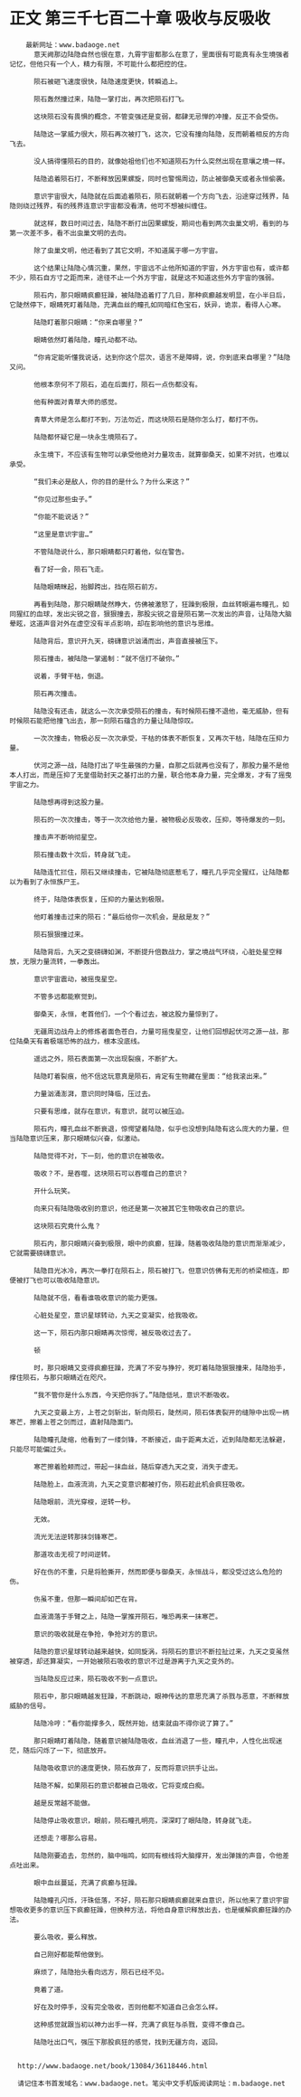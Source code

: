 # 正文 第三千七百二十章 吸收与反吸收
        最新网址：www.badaoge.net
          意天阙那边陆隐自然也很在意，九霄宇宙都那么在意了，里面很有可能真有永生境强者记忆，但他只有一个人，精力有限，不可能什么都把控的住。
      
          陨石被砸飞速度很快，陆隐速度更快，转瞬追上。
      
          陨石轰然撞过来，陆隐一掌打出，再次把陨石打飞。
      
          这块陨石没有畏惧的概念，不管变强还是变弱，都肆无忌惮的冲撞，反正不会受伤。
      
          陆隐这一掌威力很大，陨石再次被打飞，这次，它没有撞向陆隐，反而朝着相反的方向飞去。
      
          没人搞得懂陨石的目的，就像始祖他们也不知道陨石为什么突然出现在意壤之境一样。
      
          陆隐追着陨石打，不断释放因果螺旋，同时也警惕周边，防止被御桑天或者永恒偷袭。
      
          意识宇宙很大，陆隐就在后面追着陨石，陨石就朝着一个方向飞去，沿途穿过残界，陆隐则绕过残界，有的残界连意识宇宙都没看清，他可不想被纠缠住。
      
          就这样，数日时间过去，陆隐不断打出因果螺旋，期间也看到两次虫巢文明，看到的与第一次差不多，看不出虫巢文明的去向。
      
          除了虫巢文明，他还看到了其它文明，不知道属于哪一方宇宙。
      
          这个结果让陆隐心情沉重，果然，宇宙远不止他所知道的宇宙，外方宇宙也有，或许都不少，陨石自方寸之距而来，途径不止一个外方宇宙，就是这不知道这些外方宇宙的强弱。
      
          陨石内，那只眼睛疯癫狂躁，被陆隐追着打了几日，那种疯癫越发明显，在小半日后，它陡然停下，眼睛死盯着陆隐，充满血丝的瞳孔如同暗红色宝石，妖异，诡祟，看得人心寒。
      
          陆隐盯着那只眼睛：“你来自哪里？”
      
          眼睛依然盯着陆隐，瞳孔动都不动。
      
          “你肯定能听懂我说话，达到你这个层次，语言不是障碍，说，你到底来自哪里？”陆隐又问。
      
          他根本奈何不了陨石，追在后面打，陨石一点伤都没有。
      
          他有种面对青草大师的感觉。
      
          青草大师是怎么都打不到，万法勿近，而这块陨石是随你怎么打，都打不伤。
      
          陆隐都怀疑它是一块永生境陨石了。
      
          永生境下，不应该有生物可以承受他绝对力量攻击，就算御桑天，如果不对抗，也难以承受。
      
          “我们未必是敌人，你的目的是什么？为什么来这？”
      
          “你见过那些虫子。”
      
          “你能不能说话？”
      
          “这里是意识宇宙…”
      
          不管陆隐说什么，那只眼睛都只盯着他，似在警告。
      
          看了好一会，陨石飞走。
      
          陆隐眼睛眯起，抬脚跨出，挡在陨石前方。
      
          再看到陆隐，那只眼睛陡然睁大，仿佛被激怒了，狂躁到极限，血丝转眼遍布瞳孔，如同猩红的血球，发出尖锐之音，狠狠撞去，那股尖锐之音是陨石第一次发出的声音，让陆隐大脑晕眩，这道声音对外在虚空没有半点影响，却在影响他的意识与思维。
      
          陆隐背后，意识开九天，磅礴意识汹涌而出，声音直接被压下。
      
          陨石撞击，被陆隐一掌遏制：“就不信打不破你。”
      
          说着，手臂干枯，倒退。
      
          陨石再次撞击。
      
          陆隐没有还击，就这么一次次承受陨石的撞击，有时候陨石撞不退他，毫无威胁，但有时候陨石能把他撞飞出去，那一刻陨石蕴含的力量让陆隐惊叹。
      
          一次次撞击，物极必反一次次承受，干枯的体表不断恢复，又再次干枯，陆隐在压抑力量。
      
          伏河之源一战，陆隐打出了毕生最强的力量，自那之后就再也没有了，那股力量不是他本人打出，而是压抑了无皇借助封天之基打出的力量，联合他本身力量，完全爆发，才有了摇曳宇宙之力。
      
          陆隐想再得到这股力量。
      
          陨石的一次次撞击，等于一次次给他力量，被物极必反吸收，压抑，等待爆发的一刻。
      
          撞击声不断响彻星空。
      
          陨石撞击数十次后，转身就飞走。
      
          陆隐连忙拦住，陨石又继续撞击，它被陆隐彻底惹毛了，瞳孔几乎完全猩红，让陆隐都以为看到了永恒族尸王。
      
          终于，陆隐体表恢复，压抑的力量达到极限。
      
          他盯着撞击过来的陨石：“最后给你一次机会，是敌是友？”
      
          陨石狠狠撞过来。
      
          陆隐背后，九天之变磅礴如渊，不断提升倍数战力，掌之境战气环绕，心脏处星空释放，无限力量流转，一拳轰出。
      
          意识宇宙震动，被摇曳星空。
      
          不管多远都能察觉到。
      
          御桑天，永恒，老首他们，一个个看过去，被这股力量惊到了。
      
          无疆周边战舟上的修炼者面色苍白，力量可摇曳星空，让他们回想起伏河之源一战，那位陆桑天有着极端恐怖的战力，根本没底线。
      
          遥远之外，陨石表面第一次出现裂痕，不断扩大。
      
          陆隐盯着裂痕，他不信这玩意真是陨石，肯定有生物藏在里面：“给我滚出来。”
      
          力量汹涌澎湃，意识同时降临，压过去。
      
          只要有思维，就存在意识，有意识，就可以被压迫。
      
          陨石内，瞳孔血丝不断衰退，惊愕望着陆隐，似乎也没想到陆隐有这么庞大的力量，但当陆隐意识压来，那只眼睛似兴奋，似激动。
      
          陆隐觉得不对，下一刻，他的意识在被吸收。
      
          吸收？不，是吞噬，这块陨石可以吞噬自己的意识？
      
          开什么玩笑。
      
          向来只有陆隐吸收别的意识，他还是第一次被其它生物吸收自己的意识。
      
          这块陨石究竟什么鬼？
      
          陨石内，那只眼睛兴奋到极限，眼中的疯癫，狂躁，随着吸收陆隐的意识而渐渐减少，它就需要磅礴意识。
      
          陆隐目光冰冷，再次一拳打在陨石上，陨石被打飞，但意识仿佛有无形的桥梁相连，即便被打飞也可以吸收陆隐意识。
      
          陆隐就不信，看看谁吸收意识的能力更强。
      
          心脏处星空，意识星球转动，九天之变凝实，给我吸收。
      
          这一下，陨石内那只眼睛再次惊愕，被反吸收过去了。
      
          顿
      
          时，那只眼睛又变得疯癫狂躁，充满了不安与狰狞，死盯着陆隐狠狠撞来，陆隐抬手，撑住陨石，与那只眼睛近在咫尺。
      
          “我不管你是什么东西，今天把你拆了。”陆隐低吼，意识不断吸收。
      
          九天之变最上方，上苍之剑斩出，斩向陨石，陡然间，陨石体表裂开的缝隙中出现一柄寒芒，擦着上苍之剑而过，直射陆隐面门。
      
          陆隐瞳孔陡缩，他看到了一缕剑锋，不断接近，由于距离太近，近到陆隐都无法躲避，只能尽可能偏过头。
      
          寒芒擦着脸颊而过，带起一抹血丝，随后穿透九天之变，消失于虚无。
      
          陆隐脸上，血液流淌，九天之变意识都被打伤，陨石趁此机会疯狂吸收。
      
          陆隐眼前，流光穿梭，逆转一秒。
      
          无效。
      
          流光无法逆转那抹剑锋寒芒。
      
          那道攻击无视了时间逆转。
      
          好在伤的不重，只是将脸撕开，然而即便与御桑天，永恒战斗，都没受过这么危险的伤。
      
          伤虽不重，但那一瞬间却如芒在背。
      
          血液滴落于手臂之上，陆隐一掌推开陨石，唯恐再来一抹寒芒。
      
          意识的吸收就是在争抢，争抢对方的意识。
      
          陆隐的意识星球转动越来越快，如同旋涡，将陨石的意识不断拉扯过来，九天之变虽然被穿透，却还算凝实，一开始被陨石吸收的意识不过是游离于九天之变外的。
      
          当陆隐反应过来，陨石吸收不到一点意识。
      
          陨石中，那只眼睛越发狂躁，不断跳动，眼神传达的意思充满了杀戮与恶意，不断释放威胁的信号。
      
          陆隐冷哼：“看你能撑多久，既然开始，结束就由不得你说了算了。”
      
          那只眼睛盯着陆隐，随着意识被陆隐吸收，血丝消退了一些，瞳孔中，人性化出现迷茫，随后闪烁了一下，彻底放开。
      
          陆隐吸收意识的速度更快，陨石放弃了，反而将意识拱手让出。
      
          陆隐不解，如果陨石的意识都被自己吸收，它将变成白痴。
      
          越是反常越不能做。
      
          陆隐停止吸收意识，眼前，陨石瞳孔明亮，深深盯了眼陆隐，转身就飞走。
      
          还想走？哪那么容易。
      
          陆隐刚要追去，忽然的，脑中嗡鸣，如同有根线将大脑撑开，发出弹拨的声音，令他差点吐出来。
      
          眼中血丝蔓延，充满了疯癫与狂躁。
      
          陆隐瞳孔闪烁，汗珠低落，不好，陨石那只眼睛疯癫就来自意识，所以他来了意识宇宙想吸收更多的意识压下疯癫狂躁，但换种方法，将他自身意识释放出去，也是缓解疯癫狂躁的办法。
      
          要么吸收，要么释放。
      
          自己刚好都能帮他做到。
      
          麻烦了，陆隐抬头看向远方，陨石已经不见。
      
          竟着了道。
      
          好在及时停手，没有完全吸收，否则他都不知道自己会怎么样。
      
          这种感觉就跟当初以神力出手一样，充满了疯狂与杀戮，变得不像自己。
      
          陆隐吐出口气，强压下那股疯狂的感觉，找到无疆方向，返回。
      
      
      http://www.badaoge.net/book/13084/36118446.html
      
      请记住本书首发域名：www.badaoge.net。笔尖中文手机版阅读网址：m.badaoge.net